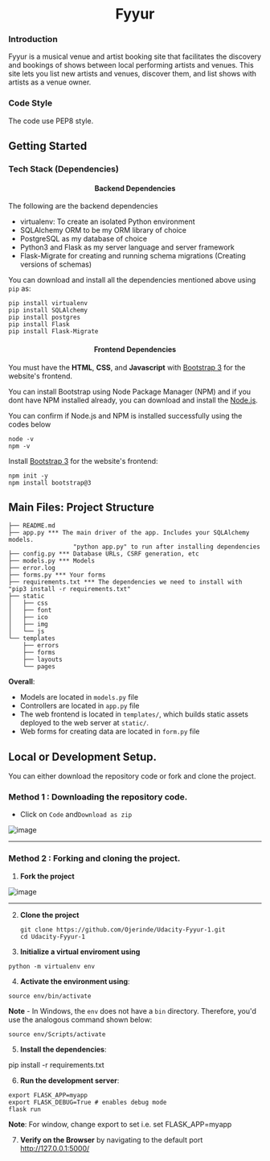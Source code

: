 # <center>Fyyur</center>

### Introduction

Fyyur is a musical venue and artist booking site that facilitates the discovery and bookings of shows between local performing artists and venues. This site lets you list new artists and venues, discover them, and list shows with artists as a venue owner.

### Code Style

The code use PEP8 style.

## Getting Started

### Tech Stack (Dependencies)

#### <center>Backend Dependencies</center>

The following are the backend dependencies

 - virtualenv: To create an isolated Python environment
 - SQLAlchemy ORM to be my ORM library of choice
 - PostgreSQL as my database of choice
 - Python3 and Flask as my server language and server framework
 - Flask-Migrate for creating and running schema migrations (Creating versions of schemas)

You can download and install all the dependencies mentioned above using `pip` as:

```
pip install virtualenv
pip install SQLAlchemy
pip install postgres
pip install Flask
pip install Flask-Migrate
```

#### <center>Frontend Dependencies</center>
You must have the **HTML**, **CSS**, and **Javascript** with [Bootstrap 3](https://getbootstrap.com/docs/3.4/customize/) for the website's frontend.

You can install Bootstrap using Node Package Manager (NPM) and if you dont have NPM installed already, you can download and install the [Node.js](https://nodejs.org/en/download/).

You can confirm if Node.js and NPM is installed successfully using the codes below

```
node -v
npm -v
```

Install [Bootstrap 3](https://getbootstrap.com/docs/3.3/getting-started/) for the website's frontend:

```
npm init -y
npm install bootstrap@3
```

## Main Files: Project Structure

```
├── README.md
├── app.py *** The main driver of the app. Includes your SQLAlchemy models.
                  "python app.py" to run after installing dependencies
├── config.py *** Database URLs, CSRF generation, etc
├── models.py *** Models
├── error.log
├── forms.py *** Your forms
├── requirements.txt *** The dependencies we need to install with "pip3 install -r requirements.txt"
├── static
│   ├── css
│   ├── font
│   ├── ico
│   ├── img
│   └── js
└── templates
    ├── errors
    ├── forms
    ├── layouts
    └── pages
```

**Overall**:

- Models are located in `models.py` file
- Controllers are located in `app.py` file
- The web frontend is located in `templates/`, which builds static assets deployed to the web server at `static/`.
- Web forms for creating data are located in `form.py` file

## Local or Development Setup.

You can either download the repository code or fork and clone the project.

### Method 1 : Downloading the repository code.
* Click on `Code` and`Download as zip`

![image](https://user-images.githubusercontent.com/104495751/186272594-325116ad-e426-4509-9af3-a807e9cc2ccb.png)
____________

### Method 2 : Forking and cloning the project.

1. **Fork the project**

![image](https://user-images.githubusercontent.com/104495751/186272278-5feb2d1d-948b-437d-9188-a81de0413ac5.png)
__________

2. **Clone the project**

   ```
   git clone https://github.com/Ojerinde/Udacity-Fyyur-1.git
   cd Udacity-Fyyur-1
   ```

3. **Initialize a virtual enviroment using**

```
python -m virtualenv env
```

4. **Activate the environment using**:

`source env/bin/activate`

**Note** - In Windows, the `env` does not have a `bin` directory. Therefore, you'd use the analogous command shown below:

`source env/Scripts/activate`

5. **Install the dependencies**:

pip install -r requirements.txt

6. **Run the development server**:
```
export FLASK_APP=myapp
export FLASK_DEBUG=True # enables debug mode
flask run

```
**Note**: For window, change export to set i.e. set FLASK_APP=myapp

7. **Verify on the Browser** by navigating to the default port http://127.0.0.1:5000/

